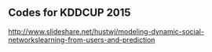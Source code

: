 Codes for KDDCUP 2015
--------------------------

http://www.slideshare.net/hustwj/modeling-dynamic-social-networkslearning-from-users-and-prediction
